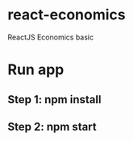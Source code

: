 # react-economics
ReactJS Economics basic
<h1>Run app</h1>
<h2>Step 1: npm install</h2>
<h2>Step 2: npm start</h2>
